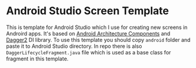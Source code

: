 # Android Studio Screen Template

This is template for Android Studio which I use for creating new screens in Androird apps. It's based on [Android Architecture Components](https://developer.android.com/topic/libraries/architecture/index.html) and [Dagger2](https://google.github.io/dagger/) DI library. 
To use this template you should copy ```android``` folder and paste it to Android Studio directory. In repo there is also ```DaggerLifecycleFragment.java``` file which is used as a base class for fragment in this template.
